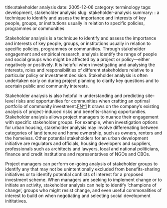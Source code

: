 title:stakeholder analysis
date: 2005-12-06
category: terminology
tags: development, stakeholder analysis
slug: stakeholder-analysis
summary: : a technique to identify and assess the importance and interests of key people, groups, or institutions usually in relation to specific policies, programmes or communities

<!---
tags:
summary:
--->
<!---
---
layout: post
title:  stakeholder analysis
date:   2005-12-06 08:16:16
categories: terminology
tags: development, stakeholder analysis
permalink: /stakeholder-analysis/
published: true
comments: true
---
--->

Stakeholder analysis is a technique to identify and assess the importance and interests of key people, groups, or institutions usually in relation to specific policies, programmes or communities. Through stakeholder engagement and empirical research, analysis identify the range of people and social groups who might be affected by a project or policy&mdash;either negatively or positively. It is helpful when investigating and analysing the interests, roles and responsibilities of different stakeholders relative to a particular policy or investment decision. Stakeholder analysis is often undertaken early on during project planning to clarify key questions and to acertain public and community interests.

<!--
A stakeholder analysis can be done using a variety of methods including reviews of documentation, interviews, participatory research tools and focus groups.

An example procss follows:

1. Undertake a desk-top review of all relevant documentation.
1. List all the parties who you believe have a stake in the issues to be addressed at different levels and by type (from households through to national or even international institutions). List their believed roles and responsibilities. When doing a regulatory audit this should include the designers and implementers of policies, the groups impacted by policies and champions of change in those policies.
1. Have open-ended interviews with individuals who you believe represent the parties you have listed. Ask them to confirm your understanding of their stake in the issues and to suggest others who should be consulted.
Invite representatives of all the stakeholders you have listed to a workshop, participatory appraisal discussion group or focus group discussion.
1. Using a mind-map tool ask participants to map out on flip charts how they see their position in the sector in relation to others, using arrows to indicate where one group controls or influences another. A Venn diagram can also be used for this. Ask them to indicate how information or knowledge about access (to land, credit, leverage, returns) flows and where there are bottlenecks. You could now ask participants to draw a new “bottom line” chart showing only those stakeholders who absolutely need to be involved and what the ideal relationships between them should be. (Record the discussion between them as this is often more interesting than the final outcome drawn on the flip charts).
1. Using these various sources of information a stakeholder table or matrix can be completed.
Later in the research cycle when policy recommendations have been generated, a stakeholder analysis could be undertaken again to analyse the potential impacts of these recommendations on stakeholders and possible barriers to change.



Examples of questions to be asked when undertaking an institutional or stakeholder analysis of a community:

* How many local groups or institutions are there? Who participates in them? e.g. elders, women, traders. What are their purposes?
* Who occupies leadership positions? Are leadership positions dominated by a particular social group, (e.g. high caste, wealthy, elderly, men)? *Which institutions have had achievements related to meeting community development needs?
* What external institutions have an impact on the community? What are their purposes?
* Which local institutions have links with these outside institutions? For what purposes? What flows of information, resources and power are there between the institutions?


-->

Stakeholder analysis is also helpful in understanding and predicting site-level risks and opportunities for communities when crafting an optimal portfolio of community investment.[FN^1](http://commdev.org/userfiles/SRMining%20Veronica%20Nyhan%20Jones,%20Jelena%20Lukic,%20Arjun%20Bhalla,%20Dafna%20Tapiero%20-%20July%2015.pdf) It draws on the company’s existing analysis of project-induced risks and benefits-sharing opportunities. Stakeholder analysis allows project managers to nuance their engagement with specific stakeholder groups. For example, when investigation options for urban housing, stakeholder analysis may involve differenating between categories of land tenure and home ownership, such as owners, renters and the homeless. Other potential stakeholders for an urban development initiative are regulators and officials, housing developers and suppliers, professionals such as architects and lawyers, local and national politicians, finance and credit institutions and representatives of NGOs and CBOs.

Project managers can perform on-going analysis of stakeholder groups to identify any that may not be unintentionally excluded from benefits-sharing initiatives or to identify potential conflicts of interest for a proposed investment scheme. When managers are seeking to implement change or to initiate an activity, stakeholder analysis can help to identify ‘champions of change’, groups who might resist change, and even useful commonalities of interest to build on when negotiating and selecting social development inititatives. 

<!--

## Citations

http://commdev.org/userfiles/SRMining%20Veronica%20Nyhan%20Jones,%20Jelena%20Lukic,%20Arjun%20Bhalla,%20Dafna%20Tapiero%20-%20July%2015.pdf


## References

* Evelyn Tehrani, Geoffrey Payne and Associates, UK Further Reading Borrini-Feyerabend, G., and Brown, M. "Social actors and stake-holders," IUCN World Conservation, Social Policy Programme, Beyond Fences: Seeking Social Sustainability in Conservation, Section 4. Concept files, <a href="http://www.iucn.org/themes/spg/beyond_fences/bf_section4_1.html">http://www.iucn.org/themes/spg/beyond_fences/bf_section4_1.html</a>

* Borrini- Feyerabend, G., Farvar, M. T., Nguinguiri, J. C. & Ndangang, V. A., (2000) Co-management of Natural Resources: Organising, Negotiating and Learning-by-Doing, GTZ and IUCN, Kasparek Verlag, Heidelberg, Germany <a href="http://nrm.massey.ac.nz/changelinks/cmnr.html">http://nrm.massey.ac.nz/changelinks/cmnr.html</a> 

* Brocklesby, M., Ambrose, B. and Tekwe Charles, "Developing participatory forest management: the user group analysis on Mount Cameroon," <a href="http://www.earthwatch.org/europe/limbe/particmgmt.html#Heading126">http://www.earthwatch.org/europe/limbe/particmgmt.html#Heading126</a>

* Chevalier, J. (2001). Natural Resource Project/Conflict Management: Stakeholders Doing "Class" Analysis. Carleton University, Ottawa. <a href="http://www.carleton.ca/~jchevali/STAKEH2.html">http://www.carleton.ca/~jchevali/STAKEH2.html</a>

* Chronic Poverty Research Tool box <a href="http://idpm.man.ac.uk/cprc/CPToolbox/Politicalapproaches.htm">http://idpm.man.ac.uk/cprc/CPToolbox/Politicalapproaches.htm</a>

* Clayton, A., Oakley, P., and Pratt, B. (1998) Empowering People: A Guide to Participation, New York, UNDP/CSOPP (United Nations Development Programme, Civil Society Organizations and Participation Programme), 58 pp., <a href="http://www.undp.org/csopp/paguide3.htm">http://www.undp.org/csopp/paguide3.htm</a>

* Dick, B., (1997) "Stakeholder Analysis [On line]," Action Research (Australia) Southern Cross University, Graduate College of Management <a href="http://www.scu.edu.au/schools/gcm/ar/arp/stake.html">http://www.scu.edu.au/schools/gcm/ar/arp/stake.html</a>

* Grimble, R. (1998) ‘Stakeholder methodologies in natural resource management.’ Socio-economnic methodologies best practice guidelines. NRI/DFID. Grimble, R., Man-Kwun Chan, Aglioby, J. and Quan, J. (1995) "Trees and Trade-offs: A Stakeholder Approach to Natural Resource Management," International Institute for Environment and Development, Gatekeeper Series No. 52, 19pp. IIRR (1998) Participatory Methods in Community-Based Coastal Resource Management, vol 3. International Institute of Rural Reconstruction. Silang, Cavite, Philippines. IIED 'Power Tools' in Stakeholder Power Analysis. International Institute for Environment and Development, Forestry and Land Use,<a href="http://www.iied.org/forestry/tools/stakeholder.html">http://www.iied.org/forestry/tools/stakeholder.html</a>

* Montgomery, R. (1995) Guidance note on stakeholder analysis for aid projects and programmes. Overseas Development Agency (ODA) London. ODA (1995) "Guidance Note On How To Do Stakeholder Analysis Of Aid Projects And Programmes," Overseas Development Administration. <a href="http://www.oneworld.org/euforic/gb/stake1.htm">http://www.oneworld.org/euforic/gb/stake1.htm</a>

* ODI (1996) "Socio-Economic Methods In Natural Resources Research," compiled by John Farrington, Natural Resource Perspectives 9, Overseas Development Institute <a href="http://www.odi.org.uk/nrp/9.html">http://www.odi.org.uk/nrp/9.html</a>

* Oudman, R., Vos, A.M. and J. Biesboer (1998) "Stakeholder Analysis: A Review," Centre de Recherche en Informatique, Université de Paris. <a href="http://panoramix.univ-paris1.fr/CRINFO/dmrg/MEE98/misop001/Background&context.html">http://panoramix.univ-paris1.fr/CRINFO/dmrg/MEE98/misop001/Background&context.html<a> 

* Pasteur, K. (2001) Tools for Sustainable Livelihoods: Policy Analysis. Institute of Development Studies, Sussex. World Bank Group PRS (Poverty Reduction Strategy), "TN 5: Conducting a Stakeholder Analysis," <a href="http://www.worldbank.org/participation/tn5.htm.&nbsp">http://www.worldbank.org/participation/tn5.htm.&nbsp</a>;

* "Stakeholder Analysis." Retrieved from http://ais.msu.edu/internal/projectmgt/documents/StakeholderAnalysisQualityGuide.pdf on 17 March 2011.



## Examples

*  [Example of Stakeholder Analysis](http://www.brighthubpm.com/monitoring-projects/10426-example-of-stakeholder-analysis/)


## Practice Aids

* Section 8. Identifying and Analyzing Stakeholders and Their Interests
http://ctb.ku.edu/en/table-of-contents/participation/encouraging-involvement/identify-stakeholders/main
* Stakeholder Analysis: Winning Support for Your Projects http://www.mindtools.com/pages/article/newPPM_07.htm
-->


